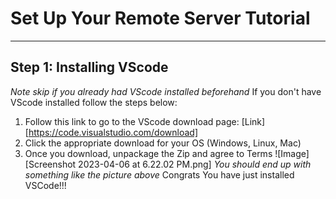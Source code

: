 # Set Up Your Remote Server Tutorial
---

## Step 1: Installing VScode
*Note skip if you already had VScode installed beforehand*
If you don't have VScode installed follow the steps below:
1. Follow this link to go to the VScode download page: [Link][https://code.visualstudio.com/download]
2. Click the appropriate download for your OS (Windows, Linux, Mac)
3. Once you download, unpackage the Zip and agree to Terms
![Image][Screenshot 2023-04-06 at 6.22.02 PM.png]
*You should end up with something like the picture above*
Congrats You have just installed VSCode!!!

 
